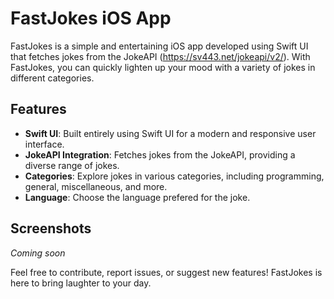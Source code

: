 # FastJokes iOS App

FastJokes is a simple and entertaining iOS app developed using Swift UI that fetches jokes from the JokeAPI (https://sv443.net/jokeapi/v2/). With FastJokes, you can quickly lighten up your mood with a variety of jokes in different categories.

## Features

- **Swift UI**: Built entirely using Swift UI for a modern and responsive user interface.
- **JokeAPI Integration**: Fetches jokes from the JokeAPI, providing a diverse range of jokes.
- **Categories**: Explore jokes in various categories, including programming, general, miscellaneous, and more.
- **Language**: Choose the language prefered for the joke.

## Screenshots
*Coming soon*

Feel free to contribute, report issues, or suggest new features! FastJokes is here to bring laughter to your day.

